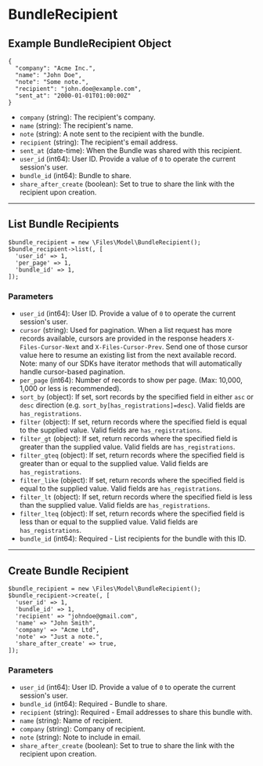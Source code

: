# BundleRecipient

## Example BundleRecipient Object

```
{
  "company": "Acme Inc.",
  "name": "John Doe",
  "note": "Some note.",
  "recipient": "john.doe@example.com",
  "sent_at": "2000-01-01T01:00:00Z"
}
```

* `company` (string): The recipient's company.
* `name` (string): The recipient's name.
* `note` (string): A note sent to the recipient with the bundle.
* `recipient` (string): The recipient's email address.
* `sent_at` (date-time): When the Bundle was shared with this recipient.
* `user_id` (int64): User ID.  Provide a value of `0` to operate the current session's user.
* `bundle_id` (int64): Bundle to share.
* `share_after_create` (boolean): Set to true to share the link with the recipient upon creation.

---

## List Bundle Recipients

```
$bundle_recipient = new \Files\Model\BundleRecipient();
$bundle_recipient->list(, [
  'user_id' => 1,
  'per_page' => 1,
  'bundle_id' => 1,
]);
```


### Parameters

* `user_id` (int64): User ID.  Provide a value of `0` to operate the current session's user.
* `cursor` (string): Used for pagination.  When a list request has more records available, cursors are provided in the response headers `X-Files-Cursor-Next` and `X-Files-Cursor-Prev`.  Send one of those cursor value here to resume an existing list from the next available record.  Note: many of our SDKs have iterator methods that will automatically handle cursor-based pagination.
* `per_page` (int64): Number of records to show per page.  (Max: 10,000, 1,000 or less is recommended).
* `sort_by` (object): If set, sort records by the specified field in either `asc` or `desc` direction (e.g. `sort_by[has_registrations]=desc`). Valid fields are `has_registrations`.
* `filter` (object): If set, return records where the specified field is equal to the supplied value. Valid fields are `has_registrations`.
* `filter_gt` (object): If set, return records where the specified field is greater than the supplied value. Valid fields are `has_registrations`.
* `filter_gteq` (object): If set, return records where the specified field is greater than or equal to the supplied value. Valid fields are `has_registrations`.
* `filter_like` (object): If set, return records where the specified field is equal to the supplied value. Valid fields are `has_registrations`.
* `filter_lt` (object): If set, return records where the specified field is less than the supplied value. Valid fields are `has_registrations`.
* `filter_lteq` (object): If set, return records where the specified field is less than or equal to the supplied value. Valid fields are `has_registrations`.
* `bundle_id` (int64): Required - List recipients for the bundle with this ID.

---

## Create Bundle Recipient

```
$bundle_recipient = new \Files\Model\BundleRecipient();
$bundle_recipient->create(, [
  'user_id' => 1,
  'bundle_id' => 1,
  'recipient' => "johndoe@gmail.com",
  'name' => "John Smith",
  'company' => "Acme Ltd",
  'note' => "Just a note.",
  'share_after_create' => true,
]);
```


### Parameters

* `user_id` (int64): User ID.  Provide a value of `0` to operate the current session's user.
* `bundle_id` (int64): Required - Bundle to share.
* `recipient` (string): Required - Email addresses to share this bundle with.
* `name` (string): Name of recipient.
* `company` (string): Company of recipient.
* `note` (string): Note to include in email.
* `share_after_create` (boolean): Set to true to share the link with the recipient upon creation.
